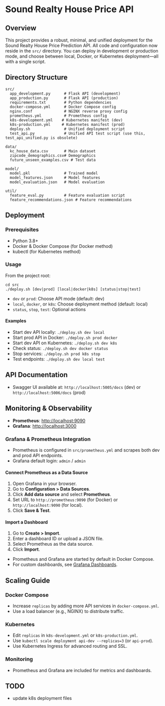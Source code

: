 # Sound Realty House Price API

## Overview
This project provides a robust, minimal, and unified deployment for the Sound Realty House Price Prediction API. All code and configuration now reside in the `src/` directory. You can deploy in development or production mode, and choose between local, Docker, or Kubernetes deployment—all with a single script.

## Directory Structure
```
src/
  app_development.py      # Flask API (development)
  app_production.py       # Flask API (production)
  requirements.txt        # Python dependencies
  docker-compose.yml      # Docker Compose config
  nginx.conf              # NGINX reverse proxy config
  prometheus.yml          # Prometheus config
  k8s-development.yml    # Kubernetes manifest (dev)
  k8s-production.yml     # Kubernetes manifest (prod)
  deploy.sh               # Unified deployment script
  test_api.py             # Unified API test script (use this, test_api_unified.py is obsolete)

data/
  kc_house_data.csv       # Main dataset
  zipcode_demographics.csv# Demographics
  future_unseen_examples.csv # Test data

model/
  model.pkl               # Trained model
  model_features.json     # Model features
  model_evaluation.json   # Model evaluation

util/
  feature_eval.py         # Feature evaluation script
  feature_recommendations.json # Feature recommendations
```

## Deployment

### Prerequisites
- Python 3.8+
- Docker & Docker Compose (for Docker method)
- kubectl (for Kubernetes method)

### Usage
From the project root:

```
cd src
./deploy.sh [dev|prod] [local|docker|k8s] [status|stop|test]
```
- `dev` or `prod`: Choose API mode (default: dev)
- `local`, `docker`, or `k8s`: Choose deployment method (default: local)
- `status`, `stop`, `test`: Optional actions

#### Examples
- Start dev API locally: `./deploy.sh dev local`
- Start prod API in Docker: `./deploy.sh prod docker`
- Start dev API on Kubernetes: `./deploy.sh dev k8s`
- Check status: `./deploy.sh dev docker status`
- Stop services: `./deploy.sh prod k8s stop`
- Test endpoints: `./deploy.sh dev local test`

## API Documentation
- Swagger UI available at: `http://localhost:5005/docs` (dev) or `http://localhost:5006/docs` (prod)

## Monitoring & Observability
- **Prometheus**: [http://localhost:9090](http://localhost:9090)
- **Grafana**: [http://localhost:3000](http://localhost:3000)

### Grafana & Prometheus Integration
- Prometheus is configured in `src/prometheus.yml` and scrapes both dev and prod API endpoints.
- Grafana default login: `admin` / `admin`

#### Connect Prometheus as a Data Source
1. Open Grafana in your browser.
2. Go to **Configuration > Data Sources**.
3. Click **Add data source** and select **Prometheus**.
4. Set URL to `http://prometheus:9090` (for Docker) or `http://localhost:9090` (for local).
5. Click **Save & Test**.

#### Import a Dashboard
1. Go to **Create > Import**.
2. Enter a dashboard ID or upload a JSON file.
3. Select Prometheus as the data source.
4. Click **Import**.

- Prometheus and Grafana are started by default in Docker Compose.
- For custom dashboards, see [Grafana Dashboards](https://grafana.com/grafana/dashboards/).

## Scaling Guide

### Docker Compose
- Increase `replicas` by adding more API services in `docker-compose.yml`.
- Use a load balancer (e.g., NGINX) to distribute traffic.

### Kubernetes
- Edit `replicas` in `k8s-development.yml` or `k8s-production.yml`.
- Use `kubectl scale deployment api-dev --replicas=3` (or `api-prod`).
- Use Kubernetes Ingress for advanced routing and SSL.

### Monitoring
- Prometheus and Grafana are included for metrics and dashboards.

## TODO
- update k8s deployment files
